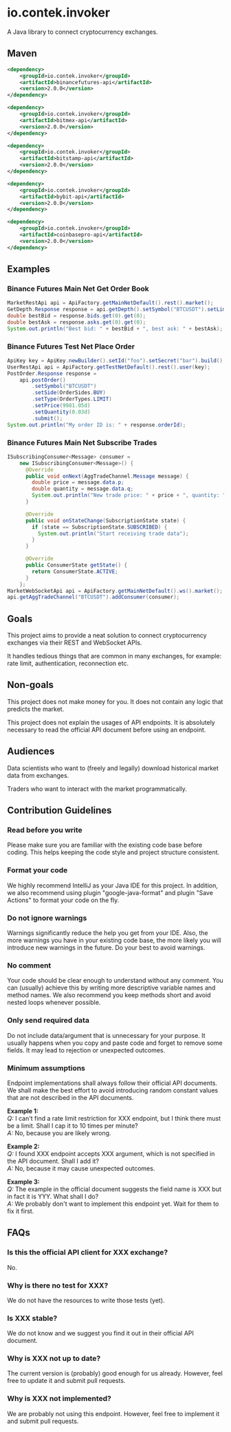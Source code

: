 # io.contek.invoker
A Java library to connect cryptocurrency exchanges.

## Maven
``` xml
<dependency>
    <groupId>io.contek.invoker</groupId>
    <artifactId>binancefutures-api</artifactId>
    <version>2.0.0</version>
</dependency>

<dependency>
    <groupId>io.contek.invoker</groupId>
    <artifactId>bitmex-api</artifactId>
    <version>2.0.0</version>
</dependency>

<dependency>
    <groupId>io.contek.invoker</groupId>
    <artifactId>bitstamp-api</artifactId>
    <version>2.0.0</version>
</dependency>

<dependency>
    <groupId>io.contek.invoker</groupId>
    <artifactId>bybit-api</artifactId>
    <version>2.0.0</version>
</dependency>

<dependency>
    <groupId>io.contek.invoker</groupId>
    <artifactId>coinbasepro-api</artifactId>
    <version>2.0.0</version>
</dependency>
```

## Examples
### Binance Futures Main Net Get Order Book
``` java
MarketRestApi api = ApiFactory.getMainNetDefault().rest().market();
GetDepth.Response response = api.getDepth().setSymbol("BTCUSDT").setLimit(100).submit();
double bestBid = response.bids.get(0).get(0);
double bestAsk = response.asks.get(0).get(0);
System.out.println("Best bid: " + bestBid + ", best ask: " + bestAsk);
```

### Binance Futures Test Net Place Order
``` java
ApiKey key = ApiKey.newBuilder().setId("foo").setSecret("bar").build();
UserRestApi api = ApiFactory.getTestNetDefault().rest().user(key);
PostOrder.Response response =
    api.postOrder()
        .setSymbol("BTCUSDT")
        .setSide(OrderSides.BUY)
        .setType(OrderTypes.LIMIT)
        .setPrice(9981.05d)
        .setQuantity(0.03d)
        .submit();
System.out.println("My order ID is: " + response.orderId);
```

### Binance Futures Main Net Subscribe Trades
``` java
ISubscribingConsumer<Message> consumer =
    new ISubscribingConsumer<Message>() {
      @Override
      public void onNext(AggTradeChannel.Message message) {
        double price = message.data.p;
        double quantity = message.data.q;
        System.out.println("New trade price: " + price + ", quantity: " + quantity);
      }

      @Override
      public void onStateChange(SubscriptionState state) {
        if (state == SubscriptionState.SUBSCRIBED) {
          System.out.println("Start receiving trade data");
        }
      }

      @Override
      public ConsumerState getState() {
        return ConsumerState.ACTIVE;
      }
    };
MarketWebSocketApi api = ApiFactory.getMainNetDefault().ws().market();
api.getAggTradeChannel("BTCUSDT").addConsumer(consumer);
```

## Goals
This project aims to provide a neat solution to connect cryptocurrency exchanges via their REST and WebSocket APIs.

It handles tedious things that are common in many exchanges, for example: rate limit, authentication, reconnection etc.


## Non-goals
This project does not make money for you. It does not contain any logic that predicts the market.

This project does not explain the usages of API endpoints. It is absolutely necessary to read the official API document before using an endpoint.


## Audiences
Data scientists who want to (freely and legally) download historical market data from exchanges.

Traders who want to interact with the market programmatically.


## Contribution Guidelines
### Read before you write
Please make sure you are familiar with the existing code base before coding. This helps keeping the code style and project structure consistent.

### Format your code
We highly recommend IntelliJ as your Java IDE for this project. In addition, we also recommend using plugin "google-java-format" and plugin "Save Actions" to format your code on the fly.

### Do not ignore warnings
Warnings significantly reduce the help you get from your IDE. Also, the more warnings you have in your existing code base, the more likely you will introduce new warnings in the future. Do your best to avoid warnings.

### No comment
Your code should be clear enough to understand without any comment. You can (usually) achieve this by writing more descriptive variable names and method names. We also recommend you keep methods short and avoid nested loops whenever possible.

### Only send required data
Do not include data/argument that is unnecessary for your purpose. It usually happens when you copy and paste code and forget to remove some fields. It may lead to rejection or unexpected outcomes.

### Minimum assumptions
Endpoint implementations shall always follow their official API documents. We shall make the best effort to avoid introducing random constant values that are not described in the API documents.

**Example 1:**\
*Q:* I can't find a rate limit restriction for XXX endpoint, but I think there must be a limit. Shall I cap it to 10 times per minute?\
*A:* No, because you are likely wrong.

**Example 2:**\
*Q:* I found XXX endpoint accepts XXX argument, which is not specified in the API document. Shall I add it?\
*A:* No, because it may cause unexpected outcomes.

**Example 3:**\
*Q:* The example in the official document suggests the field name is XXX but in fact it is YYY. What shall I do?\
*A:* We probably don't want to implement this endpoint yet. Wait for them to fix it first.

## FAQs
### Is this the official API client for XXX exchange?
No.

### Why is there no test for XXX?
We do not have the resources to write those tests (yet).

### Is XXX stable?
We do not know and we suggest you find it out in their official API document.

### Why is XXX not up to date?
The current version is (probably) good enough for us already. However, feel free to update it and submit pull requests.

### Why is XXX not implemented?
We are probably not using this endpoint. However, feel free to implement it and submit pull requests.
